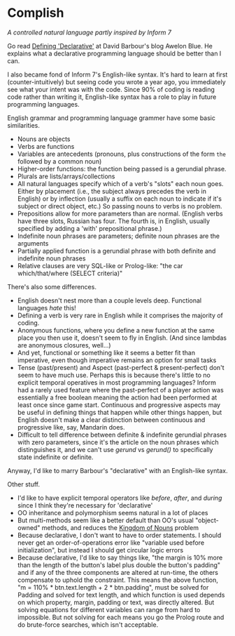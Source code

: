 # Complish
*A controlled natural language partly inspired by Inform 7*

Go read [Defining 'Declarative'](https://awelonblue.wordpress.com/2012/01/12/defining-declarative/) at David Barbour's blog Awelon Blue. He explains what a declarative programming language should be better than I can. 

I also became fond of Inform 7's English-like syntax.  It's hard to learn at first (counter-intuitively) but seeing code you wrote a year ago, you immediately see what your intent was with the code.  Since 90% of coding is reading code rather than writing it, English-like syntax has a role to play in future programming languages. 

English grammar and programming language grammer have some basic similarities. 

* Nouns are objects
* Verbs are functions
* Variables are antecedents (pronouns, plus constructions of the form `the` followed by a common noun)
* Higher-order functions: the function being passed is a gerundial phrase. 
* Plurals are lists/arrays/collections
* All natural languages specify which of a verb's "slots" each noun goes.  Either by placement (i.e., the subject always precedes the verb in English) or by inflection (usually a suffix on each noun to indicate if it's subject or direct object, etc.)  So passing nouns to verbs is no problem.
* Prepositions allow for more parameters than are normal. (English verbs have three slots, Russian has four. The fourth is, in English, usually specified by adding a 'with' prepositional phrase.)
* Indefinite noun phrases are parameters; definite noun phrases are the arguments
* Partially applied function is a gerundial phrase with both definite and indefinite noun phrases
* Relative clauses are very SQL-like or Prolog-like: "the car which/that/where (SELECT criteria)"

There's also some differences.

* English doesn't nest more than a couple levels deep. Functional languages *hate* this!
* Defining a verb is very rare in English while it comprises the majority of coding. 
* Anonymous functions, where you define a new function at the same place you then use it, doesn't seem to fly in English. (And since lambdas are anonymous closures, well...)
* And yet, functional or something like it seems a better fit than imperative, even though imperative remains an option for small tasks
* Tense (past/present) and Aspect (past-perfect & present-perfect) don't seem to have much use. Perhaps this is because there's little to no explicit temporal operatives in most programming languages?  Inform had a rarely used feature where the past-perfect of a player action was essentially a free boolean meaning the action had been performed at least once since game start. Continuous and progressive aspects may be useful in defining things that happen while other things happen, but English doesn't make a clear distinction between continuous and progressive like, say, Mandarin does. 
* Difficult to tell difference between definite & indefinite gerundial phrases with zero parameters, since it's the article on the noun phrases which distinguishes it, and we can't use *gerund* vs *gerund()* to specifically state indefinite or definite.

Anyway, I'd like to marry Barbour's "declarative" with an English-like syntax.  

Other stuff.

* I'd like to have explicit temporal operators like *before*, *after*, and *during* since I think they're necessary for 'declarative'
* OO inheritance and polymorphism seems natural in a lot of places
* But multi-methods seem like a better default than OO's usual "object-owned" methods, and reduces the [Kingdom of Nouns](https://steve-yegge.blogspot.com/2006/03/execution-in-kingdom-of-nouns.html) problem
* Because declarative, I don't want to have to order statements.  I should never get an order-of-operations error like "variable used before initialization", but instead I should get circular logic errors
* Because declarative, I'd like to say things like, "the margin is 10% more than the length of the button's label plus double the button's padding" and if any of the three components are altered at run-time, the others compensate to uphold the constraint. This means the above function, "m = 110% * btn.text.length + 2 * btn.padding", must be solved for Padding and solved for text length, and which function is used depends on which property, margin, padding or text, was directly altered.  But solving equations for different variables can range from hard to impossible.  But not solving for each means you go the Prolog route and do brute-force searches, which isn't acceptable. 


